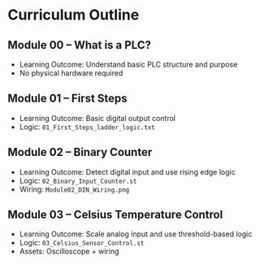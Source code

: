 # Curriculum Outline

## Module 00 – What is a PLC?
- Learning Outcome: Understand basic PLC structure and purpose
- No physical hardware required

## Module 01 – First Steps
- Learning Outcome: Basic digital output control
- Logic: `01_First_Steps_ladder_logic.txt`

## Module 02 – Binary Counter
- Learning Outcome: Detect digital input and use rising edge logic
- Logic: `02_Binary_Input_Counter.st`
- Wiring: `Module02_DIN_Wiring.png`

## Module 03 – Celsius Temperature Control
- Learning Outcome: Scale analog input and use threshold-based logic
- Logic: `03_Celsius_Sensor_Control.st`
- Assets: Oscilloscope + wiring
